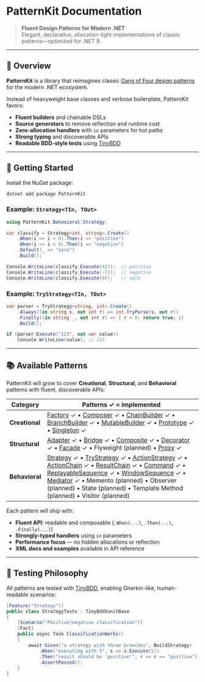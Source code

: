 # PatternKit Documentation

> **Fluent Design Patterns for Modern .NET**  
> Elegant, declarative, allocation-light implementations of classic patterns—optimized for .NET&nbsp;9.

---

## 🌟 Overview

**PatternKit** is a library that reimagines classic [Gang of Four design patterns](https://en.wikipedia.org/wiki/Design_Patterns)
for the modern .NET ecosystem.  

Instead of heavyweight base classes and verbose boilerplate, PatternKit favors:

- **Fluent builders** and chainable DSLs
- **Source generators** to remove reflection and runtime cost
- **Zero-allocation handlers** with `in` parameters for hot paths
- **Strong typing** and discoverable APIs
- **Readable BDD-style tests** using [TinyBDD](https://github.com/JerrettDavis/TinyBDD)

---

## 🚀 Getting Started

Install the NuGet package:

```bash
dotnet add package PatternKit
```

### Example: `Strategy<TIn, TOut>`

```csharp
using PatternKit.Behavioral.Strategy;

var classify = Strategy<int, string>.Create()
    .When(i => i > 0).Then(i => "positive")
    .When(i => i < 0).Then(i => "negative")
    .Default(_ => "zero")
    .Build();

Console.WriteLine(classify.Execute(42));  // positive
Console.WriteLine(classify.Execute(-7));  // negative
Console.WriteLine(classify.Execute(0));   // zero
```

### Example: `TryStrategy<TIn, TOut>`

```csharp
var parser = TryStrategy<string, int>.Create()
    .Always((in string s, out int r) => int.TryParse(s, out r))
    .Finally((in string _, out int r) => { r = 0; return true; })
    .Build();

if (parser.Execute("123", out var value))
    Console.WriteLine(value); // 123
```

---

## 📚 Available Patterns

PatternKit will grow to cover **Creational**, **Structural**, and **Behavioral** patterns with fluent, discoverable APIs:

| Category       | Patterns ✓ = implemented                                                                                                                                                                                                                                                                                                                                                                                                                                                                                                                                 |
| -------------- |----------------------------------------------------------------------------------------------------------------------------------------------------------------------------------------------------------------------------------------------------------------------------------------------------------------------------------------------------------------------------------------------------------------------------------------------------------------------------------------------------------------------------------------------------------|
| **Creational** | [Factory](patterns/creational/factory/factory.md) ✓ • [Composer](patterns/creational/builder/composer.md) ✓ • [ChainBuilder](patterns/creational/builder/chainbuilder.md) ✓ • [BranchBuilder](patterns/creational/builder/chainbuilder.md) ✓ • [MutableBuilder](patterns/creational/builder/mutablebuilder.md) ✓ • [Prototype](patterns/creational/prototype/prototype.md) ✓ • [Singleton](patterns/creational/singleton/singleton.md) ✓                                                                                                                 |
| **Structural** | [Adapter](patterns/structural/adapter/fluent-adapter.md) ✓ • [Bridge](patterns/structural/bridge/bridge.md) ✓ • [Composite](patterns/structural/composite/composite.md) ✓ • [Decorator](patterns/structural/decorator/index.md) ✓ • [Facade](patterns/structural/facade/facade.md) ✓ • Flyweight (planned) • [Proxy](patterns/structural/proxy/index.md) ✓                                                                                                                                                                                             |
| **Behavioral** | [Strategy](patterns/behavioral/strategy/strategy.md) ✓ • [TryStrategy](patterns/behavioral/strategy/trystrategy.md) ✓ • [ActionStrategy](patterns/behavioral/strategy/actionstrategy.md) ✓ • [ActionChain](patterns/behavioral/chain/actionchain.md) ✓ • [ResultChain](patterns/behavioral/chain/resultchain.md) ✓ • [Command](patterns/behavioral/command/command.md) ✓ • [ReplayableSequence](patterns/behavioral/iterator/replayablesequence.md) ✓ • [WindowSequence](patterns/behavioral/iterator/windowsequence.md) ✓ • [Mediator](behavioral/mediator/mediator.md) ✓ • Memento (planned) • Observer (planned) • State (planned) • Template Method (planned) • Visitor (planned) |

Each pattern will ship with:


* **Fluent API**: readable and composable (`.When(...)`, `.Then(...)`, `.Finally(...)`)
* **Strongly-typed handlers** using `in` parameters
* **Performance focus** — no hidden allocations or reflection
* **XML docs and examples** available in API reference

---

## 🧪 Testing Philosophy

All patterns are tested with [TinyBDD](https://github.com/JerrettDavis/TinyBDD), enabling Gherkin-like,
human-readable scenarios:

```csharp
[Feature("Strategy")]
public class StrategyTests : TinyBddXunitBase
{
    [Scenario("Positive/negative classification")]
    [Fact]
    public async Task ClassificationWorks()
    {
        await Given("a strategy with three branches", BuildStrategy)
            .When("executing with 5", s => s.Execute(5))
            .Then("result should be 'positive'", r => r == "positive")
            .AssertPassed();
    }
}
```
